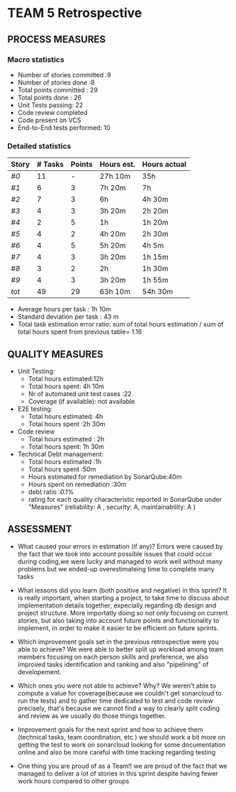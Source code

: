 TEAM 5 Retrospective
=====================================

## PROCESS MEASURES 

### Macro statistics

- Number of stories committed :9 
- Number of stories done :8 
- Total points committed : 29
- Total points done : 26 
- Unit Tests passing: 22
- Code review completed
- Code present on VCS
- End-to-End tests performed: 10 

### Detailed statistics

| Story  | # Tasks | Points | Hours est. | Hours actual |
|--------|---------|--------|------------|--------------|
| _#0_   |    11     |    -   |      27h  10m     |      35h        |
| _#1_   |    6     |    3   |    7h 20m       |        7h      |
| _#2_   |    7    |    3   |      6h      |        4h 30m      |
| _#3_   |    4     |    3   |     3h 20m       |      2h 20m        |
| _#4_   |    2     |    5   |      1h      |         1h 20m     |
| _#5_   |    4     |    2   |       4h 20m     |        2h 30m      |
| _#6_   |    4     |    5   |     5h 20m       |      4h 5m        |
| _#7_   |    4     |    3   |     3h 20m       |      1h 15m        |
| _#8_   |    3     |    2   |       2h     |       1h 30m       |
| _#9_   |    4     |    3   |      3h 20m      |         1h 55m     |
| _tot_  |    49     |   29     |      63h 10m      |    54h 30m       |
   

- Average hours per task : 1h 10m
- Standard deviation per task : 43 m
- Total task estimation error ratio: sum of total hours estimation / sum of total hours spent from previous table= 1.16

  
## QUALITY MEASURES 

- Unit Testing:
  - Total hours estimated:12h
  - Total hours spent: 4h 10m
  - Nr of automated unit test cases :22
  - Coverage (if available): not available
- E2E testing:
  - Total hours estimated: 4h
  - Total hours spent :2h 30m
- Code review 
  - Total hours estimated : 2h
  - Total hours spent: 1h 30m
- Technical Debt management:
  - Total hours estimated :1h
  - Total hours spent :50m
  - Hours estimated for remediation by SonarQube:40m
  - Hours spent on remediation :30m
  - debt ratio :0.1%
  - rating for each quality characteristic reported in SonarQube under "Measures" (reliability: A  , security: A, maintainability: A )
  


## ASSESSMENT

- What caused your errors in estimation (if any)?
  Errors were caused by the fact that we  took into account possible issues that could occur during coding,we were lucky and managed to work well without many problems but we ended-up overestimateing time to complete many tasks

- What lessons did you learn (both positive and negative) in this sprint?
  It is really important, when starting a project, to take time to discuss about implementation details together, expecially regarding db design and project structure. More importatly doing so not only focusing on current stories, but also taking into account future points and functionality to implement, in order to make it easier to be efficient on future sprints.

- Which improvement goals set in the previous retrospective were you able to achieve? 
  We were able to better split up workload among team members focusing on each person skills and preference, we also improved tasks identification and ranking and also "pipelining" of developement.
  
- Which ones you were not able to achieve? Why?
  We weren't able to compute a value for coverage(because we couldn't get sonarcloud to run the tests) and to gather time dedicated to test and code review precisely, that's because we cannot find a way to clearly split coding and review as we usually do those things together. 

- Improvement goals for the next sprint and how to achieve them (technical tasks, team coordination, etc.)
  we should work a bit more on getting the test to work on sonarcloud looking for some documentation online and also be more careful with time tracking regarding testing

- One thing you are proud of as a Team!!
  we are proud of the fact that we managed to deliver a lot of stories in this sprint despite having fewer work hours compared to other groups